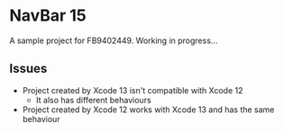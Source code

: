 # NavBar 15

A sample project for FB9402449. Working in progress...

## Issues

- Project created by Xcode 13 isn't compatible with Xcode 12
  - It also has different behaviours
- Project created by Xcode 12 works with Xcode 13 and has the same behaviour
